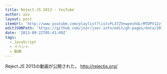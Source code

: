 ```yaml
---
title: Reject.JS 2013 - YouTube
author: azu
layout: post
itemUrl: 'http://www.youtube.com/playlist?list=PL37ZVnwpeshGLrMTDPV12z7KmjrXsOeHT'
editJSONPath: 'https://github.com/jser/jser.info/edit/gh-pages/data/2013/09/index.json'
date: '2013-09-22T05:43:09Z'
tags:
  - JavaScript
  - イベント
  - 動画
---
```

Reject.JS 2013の動画が公開された。
http://rejectjs.org/
